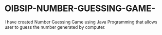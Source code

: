 # OIBSIP-NUMBER-GUESSING-GAME-
I have created Number Guessing Game using Java Programming that allows user to guess the number generated by computer.
